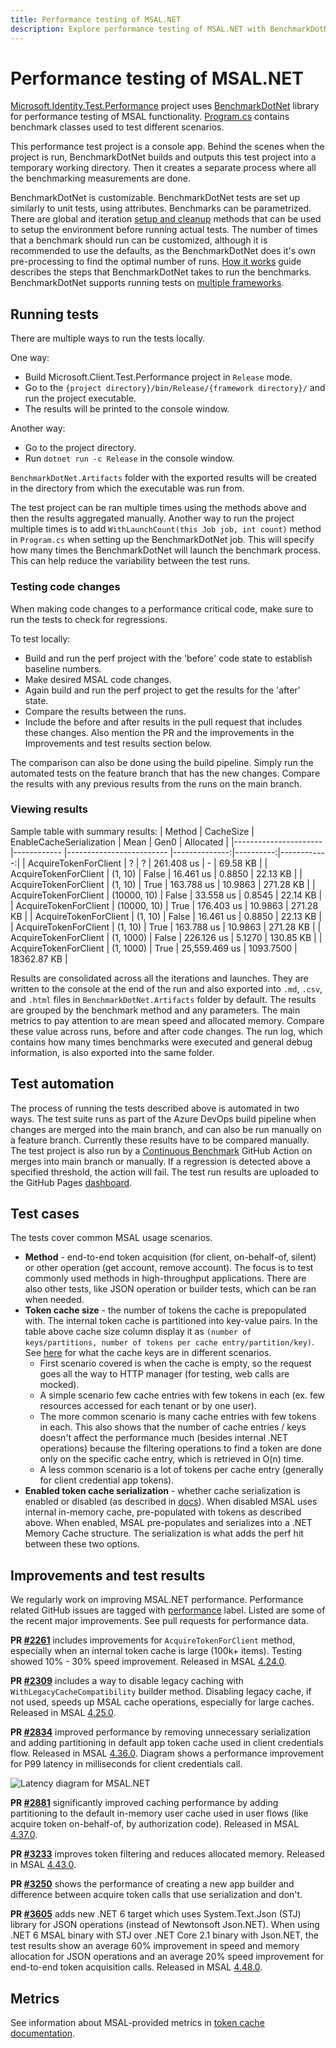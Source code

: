 ```yaml
---
title: Performance testing of MSAL.NET
description: Explore performance testing of MSAL.NET with BenchmarkDotNet. Learn to run tests, view results, automate tests, and improve MSAL.NET performance.
---
```


# Performance testing of MSAL.NET

[Microsoft.Identity.Test.Performance](https://github.com/AzureAD/microsoft-authentication-library-for-dotnet/tree/main/tests/Microsoft.Identity.Test.Performance) project uses [BenchmarkDotNet](https://benchmarkdotnet.org/articles/overview.html) library for performance testing of MSAL functionality. [Program.cs](https://github.com/AzureAD/microsoft-authentication-library-for-dotnet/blob/main/tests/Microsoft.Identity.Test.Performance/Program.cs) contains benchmark classes used to test different scenarios.

This performance test project is a console app. Behind the scenes when the project is run, BenchmarkDotNet builds and outputs this test project into a temporary working directory. Then it creates a separate process where all the benchmarking measurements are done.

BenchmarkDotNet is customizable.  BenchmarkDotNet tests are set up similarly to unit tests, using attributes. Benchmarks can be parametrized. There are global and iteration [setup and cleanup](https://benchmarkdotnet.org/articles/features/setup-and-cleanup.html) methods that can be used to setup the environment before running actual tests. The number of times that a benchmark should run can be customized, although it is recommended to use the defaults, as the BenchmarkDotNet does it's own pre-processing to find the optimal number of runs. [How it works](https://benchmarkdotnet.org/articles/guides/how-it-works.html) guide describes the steps that BenchmarkDotNet takes to run the benchmarks. BenchmarkDotNet supports running tests on [multiple frameworks](https://benchmarkdotnet.org/articles/configs/toolchains.html#multiple-frameworks-support).

## Running tests

There are multiple ways to run the tests locally.

One way:

- Build Microsoft.Client.Test.Performance project in `Release` mode.
- Go to the `{project directory}/bin/Release/{framework directory}/` and run the project executable.
- The results will be printed to the console window.

Another way:

- Go to the project directory.
- Run `dotnet run -c Release` in the console window.

`BenchmarkDotNet.Artifacts` folder with the exported results will be created in the directory from which the executable was run from.

The test project can be ran multiple times using the methods above and then the results aggregated manually. Another way to run the project multiple times is to add `WithLaunchCount(this Job job, int count)` method in `Program.cs` when setting up the BenchmarkDotNet job. This will specify how many times the BenchmarkDotNet will launch the benchmark process. This can help reduce the variability between the test runs.

### Testing code changes

When making code changes to a performance critical code, make sure to run the tests to check for regressions.

To test locally:
- Build and run the perf project with the 'before' code state to establish baseline numbers.
- Make desired MSAL code changes.
- Again build and run the perf project to get the results for the 'after' state.
- Compare the results between the runs.
- Include the before and after results in the pull request that includes these changes. Also mention the PR and the improvements in the Improvements and test results section below.

The comparison can also be done using the build pipeline. Simply run the automated tests on the feature branch that has the new changes. Compare the results with any previous results from the runs on the main branch.

### Viewing results

Sample table with summary results:
|                Method |   CacheSize | EnableCacheSerialization |          Mean |      Gen0 |   Allocated |
|---------------------- |------------ |------------------------- |--------------:|----------:|------------:|
| AcquireTokenForClient |           ? |                        ? |    261.408 us |         - |    69.58 KB |
| AcquireTokenForClient |     (1, 10) |                    False |     16.461 us |    0.8850 |    22.13 KB |
| AcquireTokenForClient |     (1, 10) |                     True |    163.788 us |   10.9863 |   271.28 KB |
| AcquireTokenForClient | (10000, 10) |                    False |     33.558 us |    0.8545 |    22.14 KB |
| AcquireTokenForClient | (10000, 10) |                     True |    176.403 us |   10.9863 |   271.28 KB |
| AcquireTokenForClient |     (1, 10) |                    False |     16.461 us |    0.8850 |    22.13 KB |
| AcquireTokenForClient |     (1, 10) |                     True |    163.788 us |   10.9863 |   271.28 KB |
| AcquireTokenForClient |   (1, 1000) |                    False |    226.126 us |    5.1270 |   130.85 KB |
| AcquireTokenForClient |   (1, 1000) |                     True | 25,559.469 us | 1093.7500 | 18362.87 KB |

Results are consolidated across all the iterations and launches. They are written to the console at the end of the run and also exported into `.md`, `.csv`, and `.html` files in `BenchmarkDotNet.Artifacts` folder by default. The results are grouped by the benchmark method and any parameters. The main metrics to pay attention to are mean speed and allocated memory. Compare these value across runs, before and after code changes.  The run log, which contains how many times benchmarks were executed and general debug information, is also exported into the same folder.

## Test automation

The process of running the tests described above is automated in two ways. The test suite runs as part of the Azure DevOps build pipeline when changes are merged into the main branch, and can also be run manually on a feature branch. Currently these results have to be compared manually. The test project is also run by a [Continuous Benchmark](https://github.com/marketplace/actions/continuous-benchmark) GitHub Action on merges into main branch or manually. If a regression is detected above a specified threshold, the action will fail. The test run results are uploaded to the GitHub Pages [dashboard](https://azuread.github.io/microsoft-authentication-library-for-dotnet/benchmarks/).

## Test cases

The tests cover common MSAL usage scenarios.

- **Method** - end-to-end token acquisition (for client, on-behalf-of, silent) or other operation (get account, remove account). The focus is to test commonly used methods in high-throughput applications. There are also other tests, like JSON operation or builder tests, which can be ran when needed.
- **Token cache size** - the number of tokens the cache is prepopulated with. The internal token cache is partitioned into key-value pairs. In the table above cache size column display it as `(number of keys/partitions, number of tokens per cache entry/partition/key)`. See [here](https://github.com/AzureAD/microsoft-authentication-library-for-dotnet/blob/main/src/client/Microsoft.Identity.Client/TokenCacheNotificationArgs.cs#L188-L191) for what the cache keys are in different scenarios.
  - First scenario covered is when the cache is empty, so the request goes all the way to HTTP manager (for testing, web calls are mocked).
  - A simple scenario few cache entries with few tokens in each (ex. few resources accessed for each tenant or by one user).
  - The more common scenario is many cache entries with few tokens in each. This also shows that the number of cache entries / keys doesn't affect the performance much (besides internal .NET operations) because the filtering operations to find a token are done only on the specific cache entry, which is retrieved in O(n) time.
  - A less common scenario is a lot of tokens per cache entry (generally for client credential app tokens).
- **Enabled token cache serialization** - whether cache serialization is enabled or disabled (as described in [docs](/azure/active-directory/develop/msal-net-token-cache-serialization?tabs=aspnetcore#monitor-cache-hit-ratios-and-cache-performance)). When disabled MSAL uses internal in-memory cache, pre-populated with tokens as described above. When enabled, MSAL pre-populates and serializes into a .NET Memory Cache structure. The serialization is what adds the perf hit between these two options.

## Improvements and test results

We regularly work on improving MSAL.NET performance. Performance related GitHub issues are tagged with [performance](https://github.com/AzureAD/microsoft-authentication-library-for-dotnet/labels/performance) label. Listed are some of the recent major improvements. See pull requests for performance data.

**PR [#2261](https://github.com/AzureAD/microsoft-authentication-library-for-dotnet/pull/2261)** includes improvements for `AcquireTokenForClient` method, especially when an internal token cache is large (100k+ items). Testing showed 10% - 30% speed improvement. Released in MSAL [4.24.0](https://github.com/AzureAD/microsoft-authentication-library-for-dotnet/releases/tag/4.24.0).

**PR [#2309](https://github.com/AzureAD/microsoft-authentication-library-for-dotnet/pull/2309)** includes a way to disable legacy caching with `WithLegacyCacheCompatibility` builder method. Disabling legacy cache, if not used, speeds up MSAL cache operations, especially for large caches. Released in MSAL [4.25.0](https://github.com/AzureAD/microsoft-authentication-library-for-dotnet/releases/tag/4.25.0).

**PR [#2834](https://github.com/AzureAD/microsoft-authentication-library-for-dotnet/pull/2834)** improved performance by removing unnecessary serialization and adding partitioning in default app token cache used in client credentials flow. Released in MSAL [4.36.0](https://github.com/AzureAD/microsoft-authentication-library-for-dotnet/releases/tag/4.36.0).
Diagram shows a performance improvement for P99 latency in milliseconds for client credentials call.

![Latency diagram for MSAL.NET](../media/latency-diagram.png)

**PR [#2881](https://github.com/AzureAD/microsoft-authentication-library-for-dotnet/pull/2881)** significantly improved caching performance by adding partitioning to the default in-memory user cache used in user flows (like acquire token on-behalf-of, by authorization code). Released in MSAL [4.37.0](https://github.com/AzureAD/microsoft-authentication-library-for-dotnet/releases/tag/4.37.0).

**PR [#3233](https://github.com/AzureAD/microsoft-authentication-library-for-dotnet/pull/3233)** improves token filtering and reduces allocated memory. Released in MSAL [4.43.0](https://github.com/AzureAD/microsoft-authentication-library-for-dotnet/releases/tag/4.43.0).

**PR [#3250](https://github.com/AzureAD/microsoft-authentication-library-for-dotnet/pull/3250)** shows the performance of creating a new app builder and difference between acquire token calls that use serialization and don't.

**PR [#3605](https://github.com/AzureAD/microsoft-authentication-library-for-dotnet/pull/3605)** adds new .NET 6 target which uses System.Text.Json (STJ) library for JSON operations (instead of Newtonsoft Json.NET). When using .NET 6 MSAL binary with STJ over .NET Core 2.1 binary with Json.NET, the test results show an average 60% improvement in speed and memory allocation for JSON operations and an average 20% speed improvement for end-to-end token acquisition calls. Released in MSAL [4.48.0](https://github.com/AzureAD/microsoft-authentication-library-for-dotnet/releases/tag/4.48.0).

## Metrics

See information about MSAL-provided metrics in [token cache documentation](/azure/active-directory/develop/msal-net-token-cache-serialization?tabs=aspnetcore#monitor-cache-hit-ratios-and-cache-performance).
